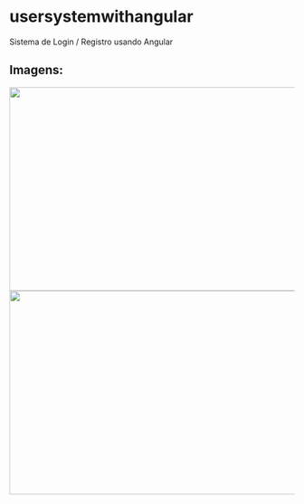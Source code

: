 # usersystemwithangular
Sistema de Login / Registro usando Angular

## Imagens:

<img src="https://i.imgur.com/XDFgEpG.png" width="640" height="360"  />
<img src="https://i.imgur.com/EQ3XvBp.png" width="640" height="360"  />
